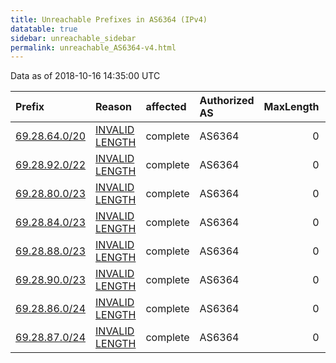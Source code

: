 ```yaml
---
title: Unreachable Prefixes in AS6364 (IPv4)
datatable: true
sidebar: unreachable_sidebar
permalink: unreachable_AS6364-v4.html
---
```


Data as of 2018-10-16 14:35:00 UTC


<div class="datatable-begin"></div>

| Prefix                                               | Reason                                                                                                 | affected   | Authorized AS   |   MaxLength | Anchor                           |   unreachable /24s |
|:-----------------------------------------------------|:-------------------------------------------------------------------------------------------------------|:-----------|:----------------|------------:|:---------------------------------|-------------------:|
| [69.28.64.0/20](https://stat.ripe.net/69.28.64.0/20) | [INVALID LENGTH](https://rpki-validator.ripe.net/announcement-preview?asn=AS6364&prefix=69.28.64.0/20) | complete   | AS6364          |           0 | [ARIN](unreachable_ARIN-v4.html) |                 16 |
| [69.28.92.0/22](https://stat.ripe.net/69.28.92.0/22) | [INVALID LENGTH](https://rpki-validator.ripe.net/announcement-preview?asn=AS6364&prefix=69.28.92.0/22) | complete   | AS6364          |           0 | [ARIN](unreachable_ARIN-v4.html) |                  4 |
| [69.28.80.0/23](https://stat.ripe.net/69.28.80.0/23) | [INVALID LENGTH](https://rpki-validator.ripe.net/announcement-preview?asn=AS6364&prefix=69.28.80.0/23) | complete   | AS6364          |           0 | [ARIN](unreachable_ARIN-v4.html) |                  2 |
| [69.28.84.0/23](https://stat.ripe.net/69.28.84.0/23) | [INVALID LENGTH](https://rpki-validator.ripe.net/announcement-preview?asn=AS6364&prefix=69.28.84.0/23) | complete   | AS6364          |           0 | [ARIN](unreachable_ARIN-v4.html) |                  2 |
| [69.28.88.0/23](https://stat.ripe.net/69.28.88.0/23) | [INVALID LENGTH](https://rpki-validator.ripe.net/announcement-preview?asn=AS6364&prefix=69.28.88.0/23) | complete   | AS6364          |           0 | [ARIN](unreachable_ARIN-v4.html) |                  2 |
| [69.28.90.0/23](https://stat.ripe.net/69.28.90.0/23) | [INVALID LENGTH](https://rpki-validator.ripe.net/announcement-preview?asn=AS6364&prefix=69.28.90.0/23) | complete   | AS6364          |           0 | [ARIN](unreachable_ARIN-v4.html) |                  2 |
| [69.28.86.0/24](https://stat.ripe.net/69.28.86.0/24) | [INVALID LENGTH](https://rpki-validator.ripe.net/announcement-preview?asn=AS6364&prefix=69.28.86.0/24) | complete   | AS6364          |           0 | [ARIN](unreachable_ARIN-v4.html) |                  1 |
| [69.28.87.0/24](https://stat.ripe.net/69.28.87.0/24) | [INVALID LENGTH](https://rpki-validator.ripe.net/announcement-preview?asn=AS6364&prefix=69.28.87.0/24) | complete   | AS6364          |           0 | [ARIN](unreachable_ARIN-v4.html) |                  1 |

<div class="datatable-end"></div>